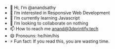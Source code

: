 - 👋 Hi, I’m @anandsathy
- 👀 I’m interested in Responsive Web Development
- 🌱 I’m currently learning Javascript
- 💞️ I’m looking to collaborate on nothing
- 📫 How to reach me anand@3dprintify.tech
- 😄 Pronouns: he/him/his
- ⚡ Fun fact: If you read this, you are wasting time.

<!---
anandsathy/anandsathy is a ✨ special ✨ repository because its `README.md` (this file) appears on your GitHub profile.
You can click the Preview link to take a look at your changes.
--->
